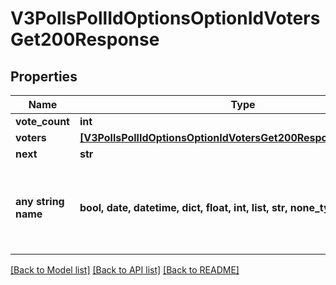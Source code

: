 # V3PollsPollIdOptionsOptionIdVotersGet200Response


## Properties
Name | Type | Description | Notes
------------ | ------------- | ------------- | -------------
**vote_count** | **int** |  | [optional] 
**voters** | [**[V3PollsPollIdOptionsOptionIdVotersGet200ResponseVotersInner]**](V3PollsPollIdOptionsOptionIdVotersGet200ResponseVotersInner.md) |  | [optional] 
**next** | **str** |  | [optional] 
**any string name** | **bool, date, datetime, dict, float, int, list, str, none_type** | any string name can be used but the value must be the correct type | [optional]

[[Back to Model list]](../README.md#documentation-for-models) [[Back to API list]](../README.md#documentation-for-api-endpoints) [[Back to README]](../README.md)


